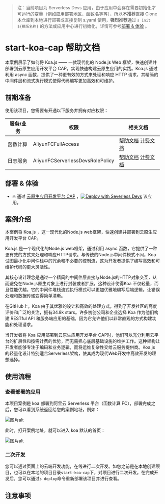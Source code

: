 
> 注：当前项目为 Serverless Devs 应用，由于应用中会存在需要初始化才可运行的变量（例如应用部署地区、函数名等等），所以**不推荐**直接 Clone 本仓库到本地进行部署或直接复制 s.yaml 使用，**强烈推荐**通过 `s init ${模版名称}` 的方法或应用中心进行初始化，详情可参考[部署 & 体验](#部署--体验) 。

# start-koa-cap 帮助文档

<description>

本案例展示了如何将 Koa.js —— 一款现代化的 Node.js Web 框架，快速创建并部署到云原生应用开发平台 CAP，实现快速构建云原生应用的实践。Koa.js 通过利用 async 函数，提供了一种更有效的方式来处理和响应 HTTP 请求，其精简的中间件层和流式执行模式使得代码编写更加高效和可维护。

</description>


## 前期准备

使用该项目，您需要有开通以下服务并拥有对应权限：

<service>



| 服务/业务 |  权限  | 相关文档 |
| --- |  --- | --- |
| 函数计算 |  AliyunFCFullAccess | [帮助文档](https://help.aliyun.com/product/2508973.html) [计费文档](https://help.aliyun.com/document_detail/2512928.html) |
| 日志服务 |  AliyunFCServerlessDevsRolePolicy | [帮助文档](https://help.aliyun.com/zh/sls) [计费文档](https://help.aliyun.com/zh/sls/product-overview/billing) |

</service>

<remark>



</remark>

<disclaimers>



</disclaimers>

## 部署 & 体验

<appcenter>
   
- :fire: 通过 [云原生应用开发平台 CAP](https://devs.console.aliyun.com/applications/create?template=start-koa-cap) ，[![Deploy with Severless Devs](https://img.alicdn.com/imgextra/i1/O1CN01w5RFbX1v45s8TIXPz_!!6000000006118-55-tps-95-28.svg)](https://devs.console.aliyun.com/applications/create?template=start-koa-cap) 该应用。
   
</appcenter>
<deploy>
    
   
</deploy>

## 案例介绍

<appdetail id="flushContent">

本案例将 Koa.js ，这一现代化的Node.js web框架，快速创建并部署到云原生应用开发平台 CAP。

Koa.js 是一个现代化的Node.js web框架，通过利用 async 函数，它提供了一种更有效的方式来处理和响应HTTP请求。与传统的Node.js中间件模式不同，Koa 试图最小化中间件栈中的冗余和不必要的控制流，这为开发者提供了编写高效和可维护代码的更大灵活性。

其核心设计理念是通过一个精简的中间件层直接与Node.js的HTTP对象交互，从而避免在Node.js原生对象上进行封装或者扩展，这种设计使得Koa 不仅轻量，而且性能优越。它的中间件堆栈流式执行模式可以更加优雅地编写后端逻辑，让错误处理和数据传递变得简单清晰。

在GitHub上，Koa 由于其优雅的设计和高效的处理方式，得到了开发社区的高度评价和广泛的关注，拥有34.8k stars。许多初创公司和企业选择 Koa 作为他们构建 RESTful API 和服务端应用的基础，因为它允许他们以非常直观的方式构建功能和处理请求。

当开发者将 Koa 应用部署到云原生应用开发平台 CAP时，他们可以充分利用云平台的扩展性和按需计费的优势，而无需担心底层基础设施的维护工作。这种架构让开发者能够专注于编码和业务逻辑，而将运维复杂性交给云服务提供商。Koa.js 的轻量化设计特别适合Serverless架构，使其成为现代Web开发中高效开发的理想选择。

</appdetail>

## 使用流程

<usedetail id="flushContent">

### 查看部署的应用
本项目案例是 koa 部署到阿里云 Serverless 平台（函数计算 FC），部署完成之后，您可以看到系统返回给您的案例地址，例如：

![图片alt](https://img.alicdn.com/imgextra/i1/O1CN01PiiXG01xMzdovGWIm_!!6000000006430-0-tps-1182-330.jpg)

此时，打开案例地址，就可以进入 koa 默认的首页：

![图片alt](https://img.alicdn.com/imgextra/i2/O1CN010YYmHs1GKg8sK5WqU_!!6000000000604-0-tps-2298-1314.jpg)

### 二次开发
您可以通过页面上的云端开发功能，在线进行二次开发。如您之前是在本地创建项目，也可以在本地的项目目录`start-koa-cap`下，对项目进行二次开发。在完成开发后，您可以通过`s deploy`命令重新部署该项目并进行查看。

</usedetail>

## 注意事项

<matters id="flushContent">
</matters>
